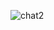![chat2](https://user-images.githubusercontent.com/108029724/200855834-186cf793-4204-4e04-9a27-8573806ee54c.PNG)
